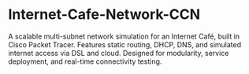 # Internet-Cafe-Network-CCN
A scalable multi-subnet network simulation for an Internet Café, built in Cisco Packet Tracer. Features static routing, DHCP, DNS, and simulated internet access via DSL and cloud. Designed for modularity, service deployment, and real-time connectivity testing.
